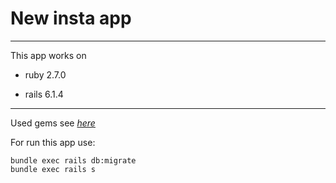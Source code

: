 # New insta app

***

This app works on

- ruby 2.7.0

- rails 6.1.4

***

Used gems see _[here](https://github.com/TimLit13/insta/blob/main/Gemfile "Go to gemfile")_


For run this app use:
```
bundle exec rails db:migrate
bundle exec rails s
```